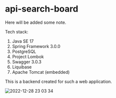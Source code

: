 # api-search-board

Here will be added some note.

Tech stack:
1. Java SE 17
2. Spring Framework 3.0.0
3. PostgreSQL
4. Project Lombok
5. Swagger 3.0.3
6. Liquibase 
7. Apache Tomcat (embedded)

This is a backend created for such a web application.

![2022-12-28 23 03 34](https://user-images.githubusercontent.com/72036166/209866320-771093f2-158b-40fc-927b-96d604ddeb89.jpg)

